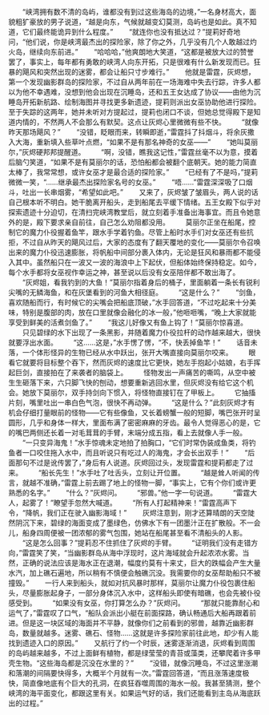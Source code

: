 　　“峡湾拥有数不清的岛屿，谁都没有到过这些海岛的边境，”一名身材高大，面貌粗犷豪放的男子说道，“越是向东，气候就越变幻莫测，岛屿也是如此。真不知道，它们最终能诡异到什么程度。”
　　“就连你也没有抵达过？”提莉好奇地问，“他们说，你是峡湾最杰出的探险家，除了你之外，几乎没有几个人敢越过灼火岛，继续向东前进。”
　　“哈哈哈，”他爽朗地大笑道，“这都是被放大过的赞誉罢了，事实上，每年都有勇敢的峡湾人向东开拓，只是很难有什么新发现而已。狂暴的飓风和突然出现的迷雾，都会让船只寸步难行。”
　　他就是雷霆，灰烬想，第一个发现幽影群岛的探险家，不过自从两年前在一场海难中失去行踪，许多人都以为他不幸遇难，没想到他会出现在沉睡岛，还和五王女达成了协议——由他为沉睡岛开拓新航路、绘制海图并寻找更多新遗迹，提莉则派出女巫协助他进行探险。至于失踪的这两年，她并未听对方提起过，提莉也闭口不谈，但她总觉得殿下是知道内情的，不然两人不会那么有默契。这点让灰烬心里微微有些不快。
　　“就像昨天那场飓风？”
　　“没错，眨眼而来，转瞬即逝，”雷霆抖了抖烟斗，将余灰撒入大海，重新填入些草叶点燃，“如果不是有那名神奇的女巫——”
　　“她叫莫丽尔，”灰烬硬邦邦提醒道。
　　“啊，没错，瞧我这记性，”雷霆丝毫不以为意，摸着后脑勺笑道，“如果不是有莫丽尔的话，恐怕船都会被翻个底朝天。她的能力简直太棒了，我常常想，或许女巫才是最合适的探险家。”
　　“已经有了不是吗，”提莉微微一笑，“……继承最杰出探险家名号的女巫。”
　　“唔……”雷霆深深吸了口烟斗，吐出一长串烟雾，“希望如此吧。”
　　又来了，灰烬皱了皱眉头，两人说的话自己根本听不明白。她干脆离开船头，走到船尾去平缓下情绪。五王女殿下似乎对探索遗迹十分迫切，在清扫完峡湾教堂后，就立刻着手准备出海事宜。而且令她意外的是，殿下要求亲自前往，自己怎么劝阻都没用。
　　莫丽尔正坐在船尾，控制它的魔力仆役握着鱼竿，跟水手学着钓鱼。尽管上船时水手们对女巫还有些抗拒，不过自从昨天的飓风过后，大家的态度有了翻天覆地的变化——莫丽尔令召唤出来的魔力仆役迅速膨胀，将帆船中间部分裹入体内，无论是狂风和暴雨都不能侵入其中。虽然船只在一波又一波的海浪中上下起伏，但船体始终保持稳定。如今，每个水手都将女巫视作幸运之神，甚至说以后没有女巫陪伴都不敢出海了。
　　“灰烬姐，看我钓到的大鱼！”莫丽尔指着身后的桶子，里面躺着一条长有锐利尖嘴的无鳞海鱼，和在灰堡看到的河鱼大相径庭。
　　“这是什么？”
　　“剑鱼，喜欢随船而行，有时候它的尖嘴会把船底顶破，”水手回答道，“不过吃起来十分美味，特别是腹部的肉，放在口里就像会融化的冰一般，”他咂咂嘴，“晚上大家就能享受到鲜美的活煮剑鱼了。”
　　“我这儿好像又有鱼上钩了！”莫丽尔惊喜道。
　　只见碧绿的水下出现了一条黑影，并随着魔力仆役拉杆的动作越来越大，很快就要浮出水面。
　　“这……这是，”水手愣了愣，“不，快丢掉鱼竿！”
　　话音未落，一个体形怪异的生物已经从水中跃出，张开大嘴直接向莫丽尔咬来。
　　眼看它就要将目标整个吞下，然而灰烬的速度比它更快，她左手抱起小姑娘，右手挥起巨剑，直接拍在了来袭者的脑袋上。
　　怪物发出一声痛苦的嘶鸣，从空中被生生砸落下来，六只脚飞快的刨动，想要重新逃回水里，但灰烬没有给它这个机会。她放下莫丽尔，双手持剑向下惯入，将怪物直接钉在了甲板上。
　　它抽搐片刻，嘴里吐出一串白色气泡，很快不再动弹。
　　“这是什么？”此刻灰烬才有机会仔细打量眼前的怪物——它有些像鱼，又长着螃蟹一般的短脚，嘴巴张开时呈圆形，几乎和身体一样大，里面布满了密密麻麻的牙齿。最令人觉得恶心的是，它的嘴巴两侧还长着一对毛茸茸的手臂，末端分成五指，看上去就像人手一般。
　　“一只变异海鬼！”水手惊魂未定地拍了拍胸口，“它们时常伪装成鱼类，将钓鱼者一口咬住拖入水中，而且听说只有吃过人的海鬼，才会长出双手！”
　　“后面那句不过是讹传罢了，”身后有人说道。灰烬回过头，发现雷霆和提莉都走了过来。
　　“船长先生！”水手吐了吐舌头，立刻让开位置。
　　“越是耸人听闻的传言，就越不准确，”雷霆上前去踢了地上的怪物一脚，“事实上，它有个你们或许更熟悉的名字。”
　　“什么？”灰烬问。
　　“邪兽。”他一字一句说道。
　　“雷霆大人，起雾了！”瞭望手忽然大喊道。
　　“所有人打起精神来！”雷霆高声下令，“降帆，我们正在驶入幽影海域！”
　　灰烬注意到，刚才还算晴朗的天空陡然阴沉下来，碧绿的海面变成了墨绿色，仿佛水下有一团墨汁正在扩散般。不一会儿，船身四周便被一团浓郁的雾气包围，她站在船尾甚至看不清船头的人影。
　　“这是怎么回事？”提莉忍不住抓住了灰烬的手臂。
　　“证明我们没有走错方向，”雷霆笑了笑，“当幽影群岛从海中浮现时，这片海域就会升起浓浓水雾。当然，正确的说法应该是海水正在退潮，幅度约莫有十来丈，巨大的跌幅会产生大量水汽，加上礁石遍地，所以稍有不慎便会触礁沉没。我需要你的女巫帮助船只不被撞毁。”
　　一行人来到船头，就如对抗风暴时那样，莫丽尔让魔力仆役包裹住船头，尽量膨胀起身子，一部分身体沉入水中，这样船头即使有暗礁，也会先被仆役感受到。
　　“如果没有女巫，你打算怎么办？”灰烬问。
　　“那就只能靠耐心和运气了，”雷霆叹了口气，“船队会派出小艇在前面探路，确认畅通后大船再跟着前进。但是这一块区域的海面并不平静，就像你们之前看到的邪兽，越靠近幽影群岛，数量就越多。迷雾、礁石、怪物……这就是许多探险家前往此地，却少有人能找到遗迹入口的原因。”
　　又航行了约一个时辰，迷雾逐渐消退，灰烬看到周围的岛屿越来越多，不过上面鲜有植物，都是绿莹莹的青苔或藻类，还攀爬着许多甲壳生物。“这些海岛都是沉没在水里的？”
　　“没错，就像沉睡岛，不过这里涨潮和落潮的间隔要快得多，大概半个月就有一次。”雷霆回答道，“而且涨落速度极快，简直像地底有个巨大的孔洞，在疯狂吞噬周围的海水一般。我甚至猜测，整个峡湾的海平面变化，都跟这里有关。如果运气好的话，我们还能看到主岛从海底跃出的过程。”